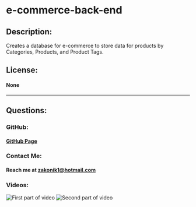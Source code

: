 # e-commerce-back-end

## Description: 
Creates a database for e-commerce to store data for products by Categories, Products, and Product Tags.

## License:
#### None

---

## Questions:

### GitHub: 
#### [GitHub Page](https://github.com/Zakonik13)

### Contact Me:
#### Reach me at zakonik1@hotmail.com

### Videos: 

![First part of video](https://youtu.be/u6xf1nzWpfs)
![Second part of video](https://youtu.be/Fn9s5EPLHXA)
